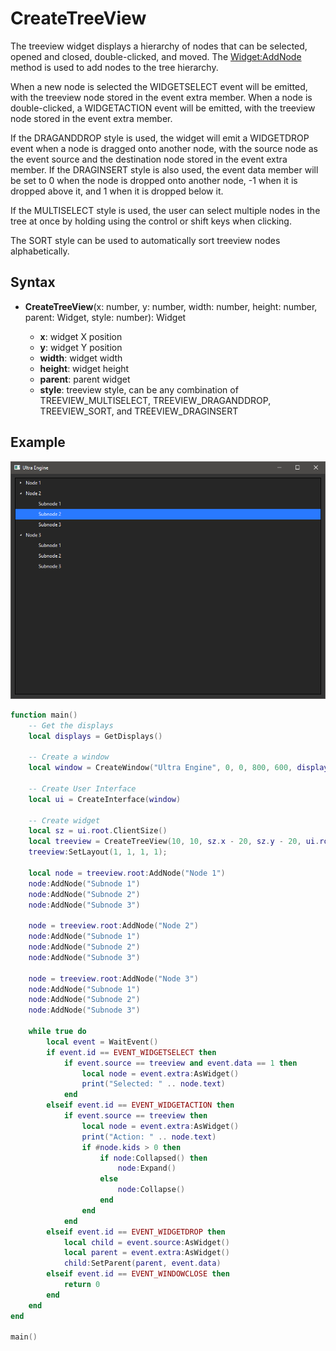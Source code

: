 # CreateTreeView

The treeview widget displays a hierarchy of nodes that can be selected, opened and closed, double-clicked, and moved. The [Widget:AddNode](Widget_AddNode.md) method is used to add nodes to the tree hierarchy.

When a new node is selected the WIDGETSELECT event will be emitted, with the treeview node stored in the event extra member. When a node is double-clicked, a WIDGETACTION event will be emitted, with the treeview node stored in the event extra member.


If the DRAGANDDROP style is used, the widget will emit a WIDGETDROP event when a node is dragged onto another node, with the source node as the event source and the destination node stored in the event extra member. If the DRAGINSERT style is also used, the event data member will be set to 0 when the node is dropped onto another node, -1 when it is dropped above it, and 1 when it is dropped below it.

If the MULTISELECT style is used, the user can select multiple nodes in the tree at once by holding using the control or shift keys when clicking.

The SORT style can be used to automatically sort treeview nodes alphabetically.

## Syntax

- **CreateTreeView**(x: number, y: number, width: number, height: number, parent: Widget, style: number): Widget

  - **x**: widget X position
  - **y**: widget Y position
  - **width**: widget width
  - **height**: widget height
  - **parent**: parent widget
  - **style**: treeview style, can be any combination of TREEVIEW_MULTISELECT, TREEVIEW_DRAGANDDROP, TREEVIEW_SORT, and TREEVIEW_DRAGINSERT

## Example

![CreateTreeView](https://github.com/Leadwerks/Documentation/raw/master/Images/CreateTreeView.png)

```lua
function main()
    -- Get the displays
    local displays = GetDisplays()

    -- Create a window
    local window = CreateWindow("Ultra Engine", 0, 0, 800, 600, displays[1], WINDOW_TITLEBAR | WINDOW_RESIZABLE)

    -- Create User Interface
    local ui = CreateInterface(window)

    -- Create widget
    local sz = ui.root.ClientSize()
    local treeview = CreateTreeView(10, 10, sz.x - 20, sz.y - 20, ui.root, TREEVIEW_DRAGANDDROP | TREEVIEW_DRAGINSERT)
    treeview:SetLayout(1, 1, 1, 1);

    local node = treeview.root:AddNode("Node 1")
    node:AddNode("Subnode 1")
    node:AddNode("Subnode 2")
    node:AddNode("Subnode 3")

    node = treeview.root:AddNode("Node 2")
    node:AddNode("Subnode 1")
    node:AddNode("Subnode 2")
    node:AddNode("Subnode 3")

    node = treeview.root:AddNode("Node 3")
    node:AddNode("Subnode 1")
    node:AddNode("Subnode 2")
    node:AddNode("Subnode 3")

    while true do
        local event = WaitEvent()
        if event.id == EVENT_WIDGETSELECT then
            if event.source == treeview and event.data == 1 then
                local node = event.extra:AsWidget()
                print("Selected: " .. node.text)
            end
        elseif event.id == EVENT_WIDGETACTION then
            if event.source == treeview then
                local node = event.extra:AsWidget()
                print("Action: " .. node.text)
                if #node.kids > 0 then
                    if node:Collapsed() then
                        node:Expand()
                    else
                        node:Collapse()
                    end
                end
            end
        elseif event.id == EVENT_WIDGETDROP then
            local child = event.source:AsWidget()
            local parent = event.extra:AsWidget()
            child:SetParent(parent, event.data)
        elseif event.id == EVENT_WINDOWCLOSE then
            return 0
        end
    end
end

main()
```